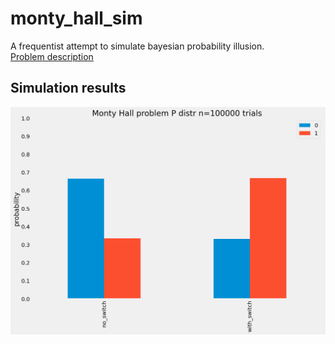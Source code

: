 # monty_hall_sim

A frequentist attempt to simulate bayesian probability illusion.
<br>
[Problem description](https://www.lesswrong.com/posts/rRRCEoCXDSiv4dQvM/monty-hall-in-the-wild)

## Simulation results
<img title="plot" alt="plot" src="./distr_plot.png" width=800>
